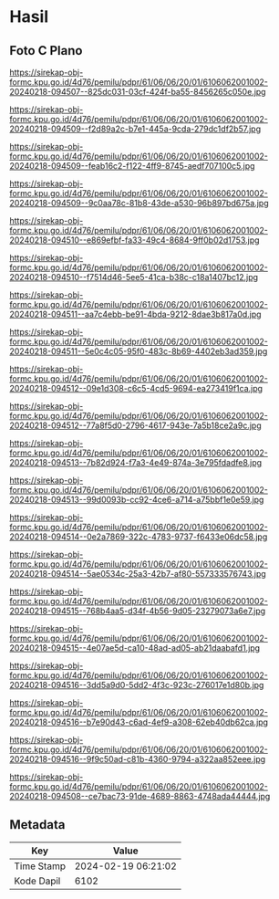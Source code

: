 # Hasil

## Foto C Plano

https://sirekap-obj-formc.kpu.go.id/4d76/pemilu/pdpr/61/06/06/20/01/6106062001002-20240218-094507--825dc031-03cf-424f-ba55-8456265c050e.jpg

https://sirekap-obj-formc.kpu.go.id/4d76/pemilu/pdpr/61/06/06/20/01/6106062001002-20240218-094509--f2d89a2c-b7e1-445a-9cda-279dc1df2b57.jpg

https://sirekap-obj-formc.kpu.go.id/4d76/pemilu/pdpr/61/06/06/20/01/6106062001002-20240218-094509--feab16c2-f122-4ff9-8745-aedf707100c5.jpg

https://sirekap-obj-formc.kpu.go.id/4d76/pemilu/pdpr/61/06/06/20/01/6106062001002-20240218-094509--9c0aa78c-81b8-43de-a530-96b897bd675a.jpg

https://sirekap-obj-formc.kpu.go.id/4d76/pemilu/pdpr/61/06/06/20/01/6106062001002-20240218-094510--e869efbf-fa33-49c4-8684-9ff0b02d1753.jpg

https://sirekap-obj-formc.kpu.go.id/4d76/pemilu/pdpr/61/06/06/20/01/6106062001002-20240218-094510--f7514d46-5ee5-41ca-b38c-c18a1407bc12.jpg

https://sirekap-obj-formc.kpu.go.id/4d76/pemilu/pdpr/61/06/06/20/01/6106062001002-20240218-094511--aa7c4ebb-be91-4bda-9212-8dae3b817a0d.jpg

https://sirekap-obj-formc.kpu.go.id/4d76/pemilu/pdpr/61/06/06/20/01/6106062001002-20240218-094511--5e0c4c05-95f0-483c-8b69-4402eb3ad359.jpg

https://sirekap-obj-formc.kpu.go.id/4d76/pemilu/pdpr/61/06/06/20/01/6106062001002-20240218-094512--09e1d308-c6c5-4cd5-9694-ea273419f1ca.jpg

https://sirekap-obj-formc.kpu.go.id/4d76/pemilu/pdpr/61/06/06/20/01/6106062001002-20240218-094512--77a8f5d0-2796-4617-943e-7a5b18ce2a9c.jpg

https://sirekap-obj-formc.kpu.go.id/4d76/pemilu/pdpr/61/06/06/20/01/6106062001002-20240218-094513--7b82d924-f7a3-4e49-874a-3e795fdadfe8.jpg

https://sirekap-obj-formc.kpu.go.id/4d76/pemilu/pdpr/61/06/06/20/01/6106062001002-20240218-094513--99d0093b-cc92-4ce6-a714-a75bbf1e0e59.jpg

https://sirekap-obj-formc.kpu.go.id/4d76/pemilu/pdpr/61/06/06/20/01/6106062001002-20240218-094514--0e2a7869-322c-4783-9737-f6433e06dc58.jpg

https://sirekap-obj-formc.kpu.go.id/4d76/pemilu/pdpr/61/06/06/20/01/6106062001002-20240218-094514--5ae0534c-25a3-42b7-af80-557333576743.jpg

https://sirekap-obj-formc.kpu.go.id/4d76/pemilu/pdpr/61/06/06/20/01/6106062001002-20240218-094515--768b4aa5-d34f-4b56-9d05-23279073a6e7.jpg

https://sirekap-obj-formc.kpu.go.id/4d76/pemilu/pdpr/61/06/06/20/01/6106062001002-20240218-094515--4e07ae5d-ca10-48ad-ad05-ab21daabafd1.jpg

https://sirekap-obj-formc.kpu.go.id/4d76/pemilu/pdpr/61/06/06/20/01/6106062001002-20240218-094516--3dd5a9d0-5dd2-4f3c-923c-276017e1d80b.jpg

https://sirekap-obj-formc.kpu.go.id/4d76/pemilu/pdpr/61/06/06/20/01/6106062001002-20240218-094516--b7e90d43-c6ad-4ef9-a308-62eb40db62ca.jpg

https://sirekap-obj-formc.kpu.go.id/4d76/pemilu/pdpr/61/06/06/20/01/6106062001002-20240218-094516--9f9c50ad-c81b-4360-9794-a322aa852eee.jpg

https://sirekap-obj-formc.kpu.go.id/4d76/pemilu/pdpr/61/06/06/20/01/6106062001002-20240218-094508--ce7bac73-91de-4689-8863-4748ada44444.jpg


## Metadata

| Key        | Value               |
| ---------- | ------------------- |
| Time Stamp | 2024-02-19 06:21:02 |
| Kode Dapil | 6102                |



